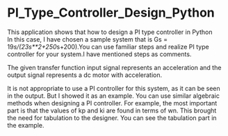 # PI_Type_Controller_Design_Python
This application shows that how to design a PI type controller in Python     
In this case, I have chosen a sample system that is Gs = 19*s/(23s**2+250*s+200).You can use familiar steps and realize PI type controller for your system.I have mentioned steps as comments.

The given transfer function input signal represents an acceleration and the output signal represents a dc motor with acceleration. 

It is not appropriate to use a PI controller for this system, as it can be seen in the output. But I showed it as an example. You can use similar algebraic methods when designing a PI controller.
For example, the most important part is that the values of kp and ki are found in terms of wn. This brought the need for tabulation to the designer. You can see the tabulation part in the example.
